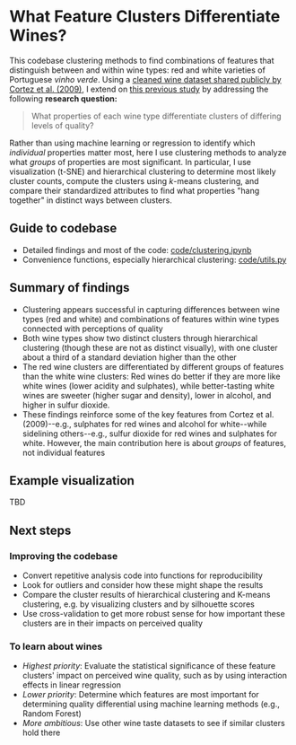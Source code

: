 # What Feature Clusters Differentiate Wines?

This codebase clustering methods to find combinations of features that distinguish between and within wine types: red and white varieties of Portuguese _vinho verde_. Using a [cleaned wine dataset shared publicly by Cortez et al. (2009)](https://www.kaggle.com/datasets/uciml/red-wine-quality-cortez-et-al-2009/), I extend on [this previous study](https://doi.org/10.1016/j.dss.2009.05.016) by addressing the following **research question:**

> What properties of each wine type differentiate clusters of differing levels of quality?

Rather than using machine learning or regression to identify which *individual* properties matter most, here I use clustering methods to analyze what *groups* of properties are most significant. In particular, I use visualization (t-SNE) and hierarchical clustering to determine most likely cluster counts, compute the clusters using *k*-means clustering, and compare their standardized attributes to find what properties "hang together" in distinct ways between clusters.


## Guide to codebase

*  Detailed findings and most of the code: [code/clustering.ipynb](code/clustering.ipynb)
*  Convenience functions, especially hierarchical clustering: [code/utils.py](code/utils.py)


## Summary of findings

* Clustering appears successful in capturing differences between wine types (red and white) and combinations of features within wine types connected with perceptions of quality
* Both wine types show two distinct clusters through hierarchical clustering (though these are not as distinct visually), with one cluster about a third of a standard deviation higher than the other
* The red wine clusters are differentiated by different groups of features than the white wine clusters: Red wines do better if they are more like white wines (lower acidity and sulphates), while better-tasting white wines are sweeter (higher sugar and density), lower in alcohol, and higher in sulfur dioxide.
* These findings reinforce some of the key features from Cortez et al. (2009)--e.g., sulphates for red wines and alcohol for white--while sidelining others--e.g., sulfur dioxide for red wines and sulphates for white. However, the main contribution here is about _groups_ of features, not individual features


## Example visualization

TBD


## Next steps

### Improving the codebase

* Convert repetitive analysis code into functions for reproducibility
* Look for outliers and consider how these might shape the results
* Compare the cluster results of hierarchical clustering and K-means clustering, e.g. by visualizing clusters and by silhouette scores
* Use cross-validation to get more robust sense for how important these clusters are in their impacts on perceived quality

### To learn about wines

* *Highest priority*: Evaluate the statistical significance of these feature clusters' impact on perceived wine quality, such as by using interaction effects in linear regression
* *Lower priority*: Determine which features are most important for determining quality differential using machine learning methods (e.g., Random Forest)
* *More ambitious*: Use other wine taste datasets to see if similar clusters hold there
